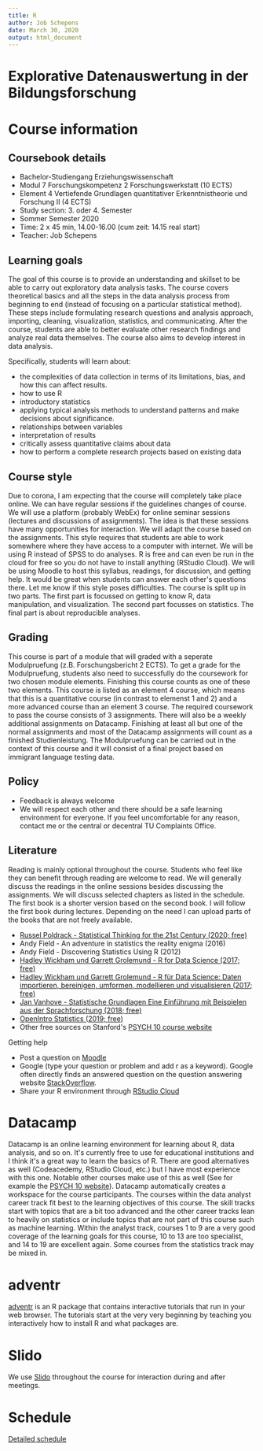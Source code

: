 ```yaml
---
title: R
author: Job Schepens
date: March 30, 2020
output: html_document
---
```


Explorative Datenauswertung in der Bildungsforschung
====================================


# Course information

## Coursebook details

- Bachelor-Studiengang Erziehungswissenschaft
- Modul 7 Forschungskompetenz 2 Forschungswerkstatt (10 ECTS)
- Element 4 Vertiefende Grundlagen quantitativer Erkenntnistheorie und Forschung II (4 ECTS) 
- Study section: 3. oder 4. Semester
- Sommer Semester 2020 
- Time: 2 x 45 min, 14.00-16.00 (cum zeit: 14.15 real start)
- Teacher: Job Schepens

## Learning goals

The goal of this course is to provide an understanding and skillset to be able to carry out exploratory data analysis tasks. The course covers theoretical basics and all the steps in the data analysis process from beginning to end (instead of focusing on a particular statistical method). These steps include formulating research questions and analysis approach, importing, cleaning, visualization, statistics, and communicating. After the course, students are able to better evaluate other research findings and analyze real data themselves. The course also aims to develop interest in data analysis.  

Specifically, students will learn about:
- the complexities of data collection in terms of its limitations, bias, and how this can affect results.
- how to use R 
- introductory statistics
- applying typical analysis methods to understand patterns and make decisions about significance. 
- relationships between variables
- interpretation of results 
- critically assess quantitative claims about data
- how to perform a complete research projects based on existing data 


## Course style

Due to corona, I am expecting that the course will completely take place online. We can have regular sessions if the guidelines changes of course. We will use a platform (probably WebEx) for online seminar sessions (lectures and discussions of assignments). The idea is that these sessions have many opportunities for interaction. We will adapt the course based on the assignments. This style requires that students are able to work somewhere where they have access to a computer with internet. We will be using R instead of SPSS to do analyses. R is free and can even be run in the cloud for free so you do not have to install anything (RStudio Cloud). We will be using Moodle to host this syllabus, readings, for discussion, and getting help. It would be great when students can answer each other's questions there. Let me know if this style poses difficulties. The course is split up in two parts. The first part is focussed on getting to know R, data manipulation, and visualization. The second part focusses on statistics. The final part is about reproducible analyses. 


## Grading

This course is part of a module that will graded with a seperate Modulpruefung (z.B. Forschungsbericht 2 ECTS). To get a grade for the Modulpruefung, students also need to successfully do the coursework for two chosen module elements. Finishing this course counts as one of these two elements. This course is listed as an element 4 course, which means that this is a quantitative course (in contrast to elemenst 1 and 2) and a more advanced course than an element 3 course. The required coursework to pass the course consists of 3 assignments. There will also be a weekly additional assignments on Datacamp. Finishing at least all but one of the normal assignments and most of the Datacamp assignments will count as a finished Studienleistung. The Modulpruefung can be carried out in the context of this course and it will consist of a final project based on immigrant language testing data. 


## Policy

- Feedback is always welcome
- We will respect each other and there should be a safe learning environment for everyone. If you feel uncomfortable for any reason, contact me or the central or decentral TU Complaints Office. 


## Literature 

Reading is mainly optional throughout the course. Students who feel like they can benefit through reading are welcome to read. We will generally discuss the readings in the online sessions besides discussing the assignments. We will discuss selected chapters as listed in the schedule. The first book is a shorter version based on the second book. I will follow the first book during  lectures. Depending on the need I can upload parts of the books that are not freely available. 

- [Russel Poldrack - Statistical Thinking for the 21st Century (2020; free)](https://statsthinking21.github.io/statsthinking21-core-site/)
- Andy Field - An adventure in statistics the reality enigma (2016)
- Andy Field - Discovering Statistics Using R (2012)
- [Hadley Wickham und Garrett Grolemund - R for Data Science (2017; free)](https://r4ds.had.co.nz/)
- [Hadley Wickham und Garrett Grolemund - R für Data Science: Daten importieren, bereinigen, umformen, modellieren und visualisieren (2017; free)](https://katalog.ub.tu-dortmund.de/titel/ubd.lobid:HT019537930)
- [Jan Vanhove - Statistische Grundlagen Eine Einführung mit Beispielen aus der Sprachforschung (2018; free)](https://homeweb.unifr.ch/VanhoveJ/Pub/Statistikkurs2/StatistischeGrundlagen.pdf) 
- [OpenIntro Statistics (2019; free)](https://www.openintro.org/stat/textbook.php) 
- Other free sources on Stanford's [PSYCH 10 course website](https://psych10.github.io/resources/)


Getting help 

- Post a question on [Moodle](https://moodle.tu-dortmund.de/my/)
- Google (type your question or problem and add r as a keyword). Google often directly finds an answered question on the question answering website [StackOverflow](https://stackoverflow.com/questions/tagged/r?tab=Frequent). 
- Share your R environment through [RStudio Cloud](https://rstudio.cloud/)


# Datacamp

Datacamp is an online learning environment for learning about R, data analysis, and so on. It's currently free to use for educational institutions and I think it's a great way to learn the basics of R. There are good alternatives as well (Codeacedemy, RStudio Cloud, etc.) but I have most experience with this one. Notable other courses make use of this as well (See for example the [PSYCH 10 website](https://psych10.github.io/)). Datacamp automatically creates a workspace for the course participants. The courses within the data analyst career track fit best to the learning objectives of this course. The skill tracks start with topics that are a bit too advanced and the other career tracks lean to heavily on statistics or include topics that are not part of this course such as machine learning. Within the analyst track, courses 1 to 9 are a very good coverage of the learning goals for this course, 10 to 13 are too specialist, and 14 to 19 are excellent again. Some courses from the statistics track may be mixed in. 


# adventr

[adventr](http://milton-the-cat.rocks/home/adventr.html) is an R package that contains interactive tutorials that run in your web browser. The tutorials start at the very very beginning by teaching you interactively how to install R and what packages are. 


# Slido

We use [Slido](https://www.sli.do/) throughout the course for interaction during and after meetings.


# Schedule

[Detailed schedule](https://jobschepens.github.io/EW-M7E4/detailedschedule.html) 